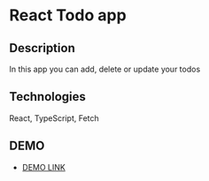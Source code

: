 # React Todo app
## Description
  In this app you can add, delete or update your todos
## Technologies
  React, TypeScript, Fetch
## DEMO
 - [DEMO LINK](https://4ebupel.github.io/todo-app/)
